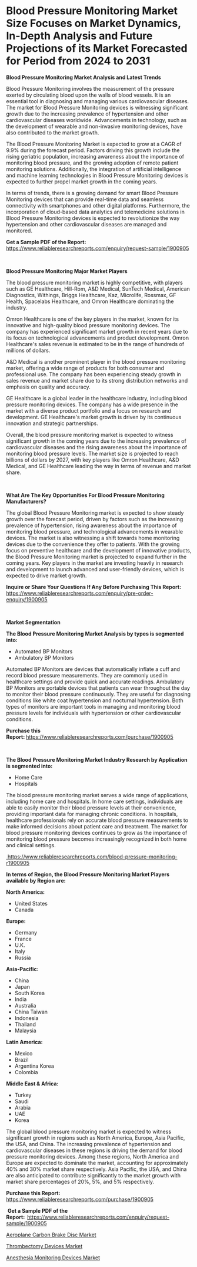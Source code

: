 <p><h1>Blood Pressure Monitoring Market Size Focuses on Market Dynamics, In-Depth Analysis and Future Projections of its Market Forecasted for Period from 2024 to 2031</h1></p><p><strong>Blood Pressure Monitoring Market Analysis and Latest Trends</strong></p>
<p><p>Blood Pressure Monitoring involves the measurement of the pressure exerted by circulating blood upon the walls of blood vessels. It is an essential tool in diagnosing and managing various cardiovascular diseases. The market for Blood Pressure Monitoring devices is witnessing significant growth due to the increasing prevalence of hypertension and other cardiovascular diseases worldwide. Advancements in technology, such as the development of wearable and non-invasive monitoring devices, have also contributed to the market growth.</p><p>The Blood Pressure Monitoring Market is expected to grow at a CAGR of 9.9% during the forecast period. Factors driving this growth include the rising geriatric population, increasing awareness about the importance of monitoring blood pressure, and the growing adoption of remote patient monitoring solutions. Additionally, the integration of artificial intelligence and machine learning technologies in Blood Pressure Monitoring devices is expected to further propel market growth in the coming years.</p><p>In terms of trends, there is a growing demand for smart Blood Pressure Monitoring devices that can provide real-time data and seamless connectivity with smartphones and other digital platforms. Furthermore, the incorporation of cloud-based data analytics and telemedicine solutions in Blood Pressure Monitoring devices is expected to revolutionize the way hypertension and other cardiovascular diseases are managed and monitored.</p></p>
<p><strong>Get a Sample PDF of the Report:&nbsp;</strong> <a href="https://www.reliableresearchreports.com/enquiry/request-sample/1900905">https://www.reliableresearchreports.com/enquiry/request-sample/1900905</a></p>
<p>&nbsp;</p>
<p><strong>Blood Pressure Monitoring Major Market Players</strong></p>
<p><p>The blood pressure monitoring market is highly competitive, with players such as GE Healthcare, Hill-Rom, A&D Medical, SunTech Medical, American Diagnostics, Withings, Briggs Healthcare, Kaz, Microlife, Rossmax, GF Health, Spacelabs Healthcare, and Omron Healthcare dominating the industry. </p><p>Omron Healthcare is one of the key players in the market, known for its innovative and high-quality blood pressure monitoring devices. The company has experienced significant market growth in recent years due to its focus on technological advancements and product development. Omron Healthcare's sales revenue is estimated to be in the range of hundreds of millions of dollars.</p><p>A&D Medical is another prominent player in the blood pressure monitoring market, offering a wide range of products for both consumer and professional use. The company has been experiencing steady growth in sales revenue and market share due to its strong distribution networks and emphasis on quality and accuracy.</p><p>GE Healthcare is a global leader in the healthcare industry, including blood pressure monitoring devices. The company has a wide presence in the market with a diverse product portfolio and a focus on research and development. GE Healthcare's market growth is driven by its continuous innovation and strategic partnerships.</p><p>Overall, the blood pressure monitoring market is expected to witness significant growth in the coming years due to the increasing prevalence of cardiovascular diseases and the rising awareness about the importance of monitoring blood pressure levels. The market size is projected to reach billions of dollars by 2027, with key players like Omron Healthcare, A&D Medical, and GE Healthcare leading the way in terms of revenue and market share.</p></p>
<p>&nbsp;</p>
<p><strong>What Are The Key Opportunities For Blood Pressure Monitoring Manufacturers?</strong></p>
<p><p>The global Blood Pressure Monitoring market is expected to show steady growth over the forecast period, driven by factors such as the increasing prevalence of hypertension, rising awareness about the importance of monitoring blood pressure, and technological advancements in wearable devices. The market is also witnessing a shift towards home monitoring devices due to the convenience they offer to patients. With the growing focus on preventive healthcare and the development of innovative products, the Blood Pressure Monitoring market is projected to expand further in the coming years. Key players in the market are investing heavily in research and development to launch advanced and user-friendly devices, which is expected to drive market growth.</p></p>
<p><strong>Inquire or Share Your Questions If Any Before Purchasing This Report:</strong> <a href="https://www.reliableresearchreports.com/enquiry/pre-order-enquiry/1900905">https://www.reliableresearchreports.com/enquiry/pre-order-enquiry/1900905</a></p>
<p>&nbsp;</p>
<p><strong>Market Segmentation</strong></p>
<p><strong>The Blood Pressure Monitoring Market Analysis by types is segmented into:</strong></p>
<p><ul><li>Automated BP Monitors</li><li>Ambulatory BP Monitors</li></ul></p>
<p><p>Automated BP Monitors are devices that automatically inflate a cuff and record blood pressure measurements. They are commonly used in healthcare settings and provide quick and accurate readings. Ambulatory BP Monitors are portable devices that patients can wear throughout the day to monitor their blood pressure continuously. They are useful for diagnosing conditions like white coat hypertension and nocturnal hypertension. Both types of monitors are important tools in managing and monitoring blood pressure levels for individuals with hypertension or other cardiovascular conditions.</p></p>
<p><strong>Purchase this Report:&nbsp;</strong><a href="https://www.reliableresearchreports.com/purchase/1900905">https://www.reliableresearchreports.com/purchase/1900905</a></p>
<p>&nbsp;</p>
<p><strong>The Blood Pressure Monitoring Market Industry Research by Application is segmented into:</strong></p>
<p><ul><li>Home Care</li><li>Hospitals</li></ul></p>
<p><p>The blood pressure monitoring market serves a wide range of applications, including home care and hospitals. In home care settings, individuals are able to easily monitor their blood pressure levels at their convenience, providing important data for managing chronic conditions. In hospitals, healthcare professionals rely on accurate blood pressure measurements to make informed decisions about patient care and treatment. The market for blood pressure monitoring devices continues to grow as the importance of monitoring blood pressure becomes increasingly recognized in both home and clinical settings.</p></p>
<p><a href="https://www.reliableresearchreports.com/blood-pressure-monitoring-r1900905">&nbsp;https://www.reliableresearchreports.com/blood-pressure-monitoring-r1900905</a></p>
<p><strong>In terms of Region, the Blood Pressure Monitoring Market Players available by Region are:</strong></p>
<p>
    <p> <strong> North America: </strong>
        <ul>
            <li>United States</li>
            <li>Canada</li>
        </ul>
        </p> 
    <p> <strong> Europe: </strong>
        <ul>
            <li>Germany</li>
            <li>France</li>
            <li>U.K.</li>
            <li>Italy</li>
            <li>Russia</li>
        </ul>
        </p> 
    <p> <strong> Asia-Pacific: </strong>
        <ul>
            <li>China</li>
            <li>Japan</li>
            <li>South Korea</li>
            <li>India</li>
            <li>Australia</li>
            <li>China Taiwan</li>
            <li>Indonesia</li>
            <li>Thailand</li>
            <li>Malaysia</li>
        </ul>
        </p> 
    <p> <strong> Latin America: </strong>
        <ul>
            <li>Mexico</li>
            <li>Brazil</li>
            <li>Argentina Korea</li>
            <li>Colombia</li>
        </ul>
        </p> 
    <p> <strong> Middle East & Africa: </strong>
        <ul>
            <li>Turkey</li>
            <li>Saudi</li>
            <li>Arabia</li>
            <li>UAE</li>
            <li>Korea</li>
        </ul>
    </p>
    </p>
<p><p>The global blood pressure monitoring market is expected to witness significant growth in regions such as North America, Europe, Asia Pacific, the USA, and China. The increasing prevalence of hypertension and cardiovascular diseases in these regions is driving the demand for blood pressure monitoring devices. Among these regions, North America and Europe are expected to dominate the market, accounting for approximately 40% and 30% market share respectively. Asia Pacific, the USA, and China are also anticipated to contribute significantly to the market growth with market share percentages of 20%, 5%, and 5% respectively.</p></p>
<p><strong>Purchase this Report: </strong><a href="https://www.reliableresearchreports.com/purchase/1900905">https://www.reliableresearchreports.com/purchase/1900905</a></p>
<p>&nbsp;<strong>Get a Sample PDF of the Report:&nbsp;&nbsp;</strong><a href="https://www.reliableresearchreports.com/enquiry/request-sample/1900905">https://www.reliableresearchreports.com/enquiry/request-sample/1900905</a></p>
<p><strong></strong></p>
<p><p><a href="https://issuu.com/reportprime-2/docs/aeroplane-carbon-brake-disc-market-size-2030.pptx">Aeroplane Carbon Brake Disc Market</a></p><p><a href="https://github.com/gladysalidde/Market-Research-Report-List-1/blob/main/thrombectomy-devices-market.md">Thrombectomy Devices Market</a></p><p><a href="https://github.com/dimitrishawkinswaynenp91rgz/Market-Research-Report-List-2/blob/main/anesthesia-monitoring-devices-market.md">Anesthesia Monitoring Devices Market</a></p></p>